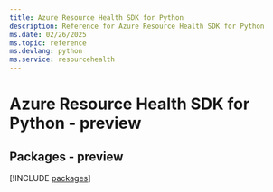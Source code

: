 ```yaml
---
title: Azure Resource Health SDK for Python
description: Reference for Azure Resource Health SDK for Python
ms.date: 02/26/2025
ms.topic: reference
ms.devlang: python
ms.service: resourcehealth
---
```

# Azure Resource Health SDK for Python - preview
## Packages - preview
[!INCLUDE [packages](resource-health-index.md)]